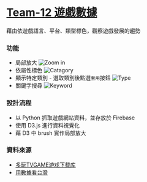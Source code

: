 # [Team-12 遊戲數據](https://riljian.github.io/ncku-csie-ikdd)

藉由依遊戲語言、平台、類型標色，觀察遊戲發展的趨勢

### 功能

* 局部放大
![Zoom in](https://raw.githubusercontent.com/riljian/ncku-csie-ikdd/gh-pages/img/pic_1.jpg)
* 依屬性標色
![Catagory](https://raw.githubusercontent.com/riljian/ncku-csie-ikdd/gh-pages/img/pic_3.jpg)
* 顯示特定類別 - 選取類別後點選`套用`按鈕
![Type](https://raw.githubusercontent.com/riljian/ncku-csie-ikdd/gh-pages/img/pic_4.jpg)
* 關鍵字搜尋
![Keyword](https://raw.githubusercontent.com/riljian/ncku-csie-ikdd/gh-pages/img/pic_5.jpg)

### 設計流程

* 以 Python 抓取遊戲網站資料，並存放於 Firebase
* 使用 D3.js 進行資料視覺化
* 藉 D3 中 brush 實作局部放大

### 資料來源

* [多玩TVGAME游戏下载库](http://tvgdb.duowan.com/)
* [用數據看台灣](https://github.com/TaiwanStat/twstat-template)